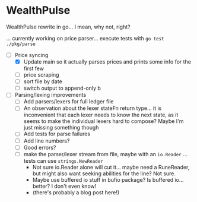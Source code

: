 # WealthPulse

WealthPulse rewrite in go... I mean, why not, right?

... currently working on price parser... execute tests with `go test ./pkg/parse`

- [ ] Price syncing
    - [x] Update main so it actually parses prices and prints some info for the first few
    - [ ] price scraping
    - [ ] sort file by date
    - [ ] switch output to append-only b

- [ ] Parsing/lexing improvements
    - [ ] Add parsers/lexers for full ledger file
    - [ ] An observation about the lexer stateFn return type... it is inconvenient that each lexer needs to know the next state, as it seems to make the individual lexers hard to compose? Maybe I'm just missing something though
    - [ ] Add tests for parse failures
    - [ ] Add line numbers?
    - [ ] Good errors?
    - [ ] make the parser/lexer stream from file, maybe with an `io.Reader` ... tests can use `strings.NewReader`
        - Not sure io.Reader alone will cut it... maybe need a RuneReader, but might also want seeking abilities for the line? Not sure.
        - Maybe use buffered io stuff in bufio package? Is buffered io... better? I don't even know!
        - (there's probably a blog post here!)